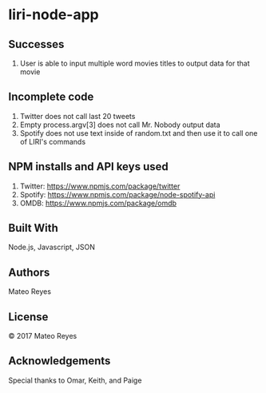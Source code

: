 # liri-node-app

## Successes
1. User is able to input multiple word movies titles to output data for that movie

## Incomplete code
1. Twitter does not call last 20 tweets
2. Empty process.argv[3] does not call Mr. Nobody output data
3. Spotify does not use text inside of random.txt and then use it to call one of LIRI's commands

## NPM installs and API keys used 
1. Twitter: https://www.npmjs.com/package/twitter
2. Spotify: https://www.npmjs.com/package/node-spotify-api
3. OMDB: https://www.npmjs.com/package/omdb

## Built With
Node.js, Javascript, JSON

## Authors
Mateo Reyes

## License
&copy; 2017 Mateo Reyes

## Acknowledgements
Special thanks to Omar, Keith, and Paige
